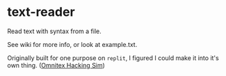# text-reader
Read text with syntax from a file.

See wiki for more info, or look at example.txt.

Originally built for one purpose on `replit`, I figured I could make it into it's own thing. ([Omnitex Hacking Sim](https://replit.com/@Perodactyl/Omnitex-Hacking-Sim#reader.js))
